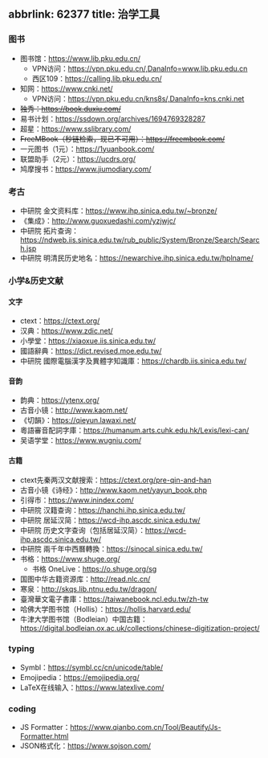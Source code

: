 abbrlink: 62377
title: 治学工具
---
### 图书

- 图书馆：https://www.lib.pku.edu.cn/
  - VPN访问：https://vpn.pku.edu.cn/,DanaInfo=www.lib.pku.edu.cn
  - 西区109：https://calling.lib.pku.edu.cn/
- 知网：https://www.cnki.net/
  - VPN访问：https://vpn.pku.edu.cn/kns8s/,DanaInfo=kns.cnki.net
- ~~独秀：https://book.duxiu.com/~~
- 易书计划：https://ssdown.org/archives/1694769328287
- 超星：https://www.sslibrary.com/
- ~~FreeMBook（秒链检索，现已不可用）：https://freembook.com/~~
- 一元图书（1元）：https://1yuanbook.com/
- 联盟助手（2元）：https://ucdrs.org/
- 鸠摩搜书：https://www.jiumodiary.com/

### 考古

- 中研院 金文资料库：https://www.ihp.sinica.edu.tw/~bronze/
- 《集成》：http://www.guoxuedashi.com/yzjwjc/
- 中研院 拓片查询：https://ndweb.iis.sinica.edu.tw/rub_public/System/Bronze/Search/Search.jsp
- 中研院 明清民历史地名：https://newarchive.ihp.sinica.edu.tw/hplname/

### 小学&历史文献

#### 文字

- ctext：https://ctext.org/
- 汉典：https://www.zdic.net/
- 小學堂：https://xiaoxue.iis.sinica.edu.tw/
- 國語辭典：https://dict.revised.moe.edu.tw/
- 中研院 國際電腦漢字及異體字知識庫：https://chardb.iis.sinica.edu.tw/

#### 音韵

- 韵典：https://ytenx.org/
- 古音小镜：http://www.kaom.net/
- 《切韻》：https://qieyun.lawaxi.net/
- 粵語審音配詞字庫：https://humanum.arts.cuhk.edu.hk/Lexis/lexi-can/
- 吴语学堂：https://www.wugniu.com/

#### 古籍

- ctext先秦两汉文献搜索：https://ctext.org/pre-qin-and-han
- 古音小镜《诗经》：http://www.kaom.net/yayun_book.php
- 引得市：https://www.inindex.com/
- 中研院 汉籍查询：https://hanchi.ihp.sinica.edu.tw/
- 中研院 居延汉简：https://wcd-ihp.ascdc.sinica.edu.tw/
- 中研院 历史文字查询（包括居延汉简）：https://wcd-ihp.ascdc.sinica.edu.tw/
- 中研院 兩千年中西曆轉換：https://sinocal.sinica.edu.tw/
- 书格：https://www.shuge.org/
  - 书格 OneLive：https://o.shuge.org/sg
- 国图中华古籍资源库：http://read.nlc.cn/
- 寒泉：http://skqs.lib.ntnu.edu.tw/dragon/
- 臺灣華文電子書庫：https://taiwanebook.ncl.edu.tw/zh-tw
- 哈佛大学图书馆（Hollis）：https://hollis.harvard.edu/
- 牛津大学图书馆（Bodleian）中国古籍：https://digital.bodleian.ox.ac.uk/collections/chinese-digitization-project/

### typing

- Symbl：https://symbl.cc/cn/unicode/table/
- Emojipedia：https://emojipedia.org/
- LaTeX在线输入：https://www.latexlive.com/

### coding

- JS Formatter：https://www.qianbo.com.cn/Tool/Beautify/Js-Formatter.html
- JSON格式化：https://www.sojson.com/